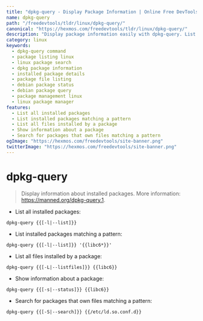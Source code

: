 ```yaml
---
title: "dpkg-query - Display Package Information | Online Free DevTools by Hexmos"
name: dpkg-query
path: "/freedevtools/tldr/linux/dpkg-query/"
canonical: "https://hexmos.com/freedevtools/tldr/linux/dpkg-query/"
description: "Display package information easily with dpkg-query. List installed packages, find files, and view status details using command line. Free online tool, no registration required."
category: linux
keywords:
  - dpkg-query command
  - package listing linux
  - linux package search
  - dpkg package information
  - installed package details
  - package file listing
  - debian package status
  - debian package query
  - package management linux
  - linux package manager
features:
  - List all installed packages
  - List installed packages matching a pattern
  - List all files installed by a package
  - Show information about a package
  - Search for packages that own files matching a pattern
ogImage: "https://hexmos.com/freedevtools/site-banner.png"
twitterImage: "https://hexmos.com/freedevtools/site-banner.png"
---
```


# dpkg-query

> Display information about installed packages.
> More information: <https://manned.org/dpkg-query.1>.

- List all installed packages:

`dpkg-query {{[-l|--list]}}`

- List installed packages matching a pattern:

`dpkg-query {{[-l|--list]}} '{{libc6*}}'`

- List all files installed by a package:

`dpkg-query {{[-L|--listfiles]}} {{libc6}}`

- Show information about a package:

`dpkg-query {{[-s|--status]}} {{libc6}}`

- Search for packages that own files matching a pattern:

`dpkg-query {{[-S|--search]}} {{/etc/ld.so.conf.d}}`
